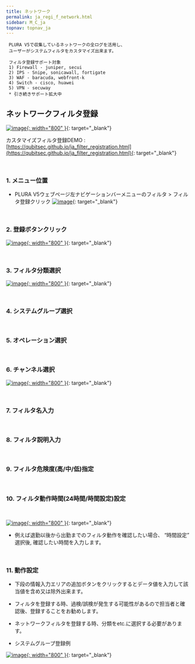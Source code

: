 ```yaml
---
title: ネットワーク
permalink: ja_regi_f_network.html
sidebar: M_C_ja
topnav: topnav_ja
---
```


     PLURA V5で収集しているネットワークの全ログを活用し、
     ユーザーがシステムフィルタをカスタマイズ出来ます。

     フィルタ登録サポート対象
     1) Firewall - juniper, secui
     2) IPS - Snipe, sonicawall, fortigate
     3) WAF - baracuda, webfront-k
     4) Switch - cisco, huawei
     5) VPN - secuway
     * 引き続きサポート拡大中


## ネットワークフィルタ登録

[![image](/docs/images/Manual/common/regi/network/1.png){: width="800" }](/docs/images/Manual/common/regi/network/1.png){: target="_blank"}


カスタマイズフィルタ登録DEMO : [https://qubitsec.github.io/ja_filter_registration.html](https://qubitsec.github.io/ja_filter_registration.html){: target="_blank"}

<br />

### 1. メニュー位置
- PLURA V5ウェブページ左ナビゲーションバーメニューのフィルタ > フィルタ登録クリック
[![image](/docs/images/Manual/common/regi/network/2.png)](/docs/images/Manual/common/regi/network/2.png){: target="_blank"}

<br />

### 2. 登録ボタンクリック

[![image](/docs/images/Manual/common/regi/network/3.png){: width="800" }](/docs/images/Manual/common/regi/network/3.png){: target="_blank"}

<br />

### 3. フィルタ分類選択

[![image](/docs/images/Manual/common/regi/network/4.png){: width="800" }](/docs/images/Manual/common/regi/network/4.png){: target="_blank"}

<br />

### 4. システムグループ選択

<br />

### 5. オペレーション選択

<br />

### 6. チャンネル選択

[![image](/docs/images/Manual/common/regi/network/5.png){: width="800" }](/docs/images/Manual/common/regi/network/5.png){: target="_blank"}

<br />

### 7. フィルタ名入力

<br />

### 8. フィルタ説明入力

<br />

### 9. フィルタ危険度(高/中/低)指定

<br />

### 10. フィルタ動作時間(24時間/時間設定)設定

<br />

[![image](/docs/images/Manual/common/regi/network/6.png){: width="800" }](/docs/images/Manual/common/regi/network/6.png){: target="_blank"}

- 例えば退勤以後から出勤までのフィルタ動作を確認したい場合、 “時間設定” 選択後, 確認したい時間を入力します。

<br />

### 11. 動作設定

- 下段の情報入力エリアの追加ボタンをクリックするとデータ値を入力して該当値を含め又は除外出来ます。

- フィルタを登録する時、過検/誤検が発生する可能性があるので担当者と確認後、登録することをお勧めします。

- ネットワークフィルタを登録する時、分類をetc.に選択する必要があります。

- システムグループ登録例

[![image](/docs/images/Manual/common/regi/network/7.png){: width="800" }](/docs/images/Manual/common/regi/network/7.png){: target="_blank"}


 